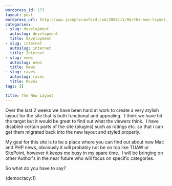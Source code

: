 ```yaml
--- 
wordpress_id: 173
layout: post
wordpress_url: http://www.josephcrawford.com/2006/11/06/the-new-layout/
categories: 
- slug: development
  autoslug: development
  title: Development
- slug: internet
  autoslug: internet
  title: Internet
- slug: news
  autoslug: news
  title: News
- slug: raves
  autoslug: raves
  title: Raves
tags: []

title: The New Layout
---
```


Over the last 2 weeks we have been hard at work to create a very stylish layout for the site that is both functional and appealing.  I think we have hit the target but it would be great to find out what the viewers think.  I have disabled certain parts of the site (plugins) such as ratings etc. so that i can get them migrated back into the new layout and styled properly.

My goal for this site is to be a place where you can find out about new Mac and PHP news, obviously it will probably not be on top like TUAW or SitePoint, however it keeps me busy in my spare time.  I will be bringing on other Author's in the near future who will focus on specific categories.

So what do you have to say?
<div><div><div>{democracy:1}</div></div></div>
